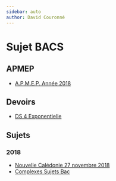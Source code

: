 ```yaml
---
sidebar: auto
author: David Couronné
---
```


# Sujet BACS

## APMEP

- [A.P.M.E.P. Année 2018](https://www.apmep.fr/S-Annee-2018-12-sujets-12-corriges)

## Devoirs

- [DS 4 Exponentielle](./DS4-Exponentielle/)

## Sujets

### 2018

- [Nouvelle Calédonie 27 novembre 2018](./2018-nvellecaledonie/)
- [Complexes Sujets Bac](./Complexes-Bac)
